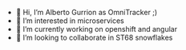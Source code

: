 - 👋 Hi, I’m Alberto Gurrion as OmniTracker ;)
- 👀 I’m interested in microservices
- 🌱 I’m currently working on openshift and angular
- 💞️ I’m looking to collaborate in ST68 snowflakes

<!---
albertoomnitracker/albertoomnitracker is a ✨ special ✨ repository because its `README.md` (this file) appears on your GitHub profile.
You can click the Preview link to take a look at your changes.
--->
